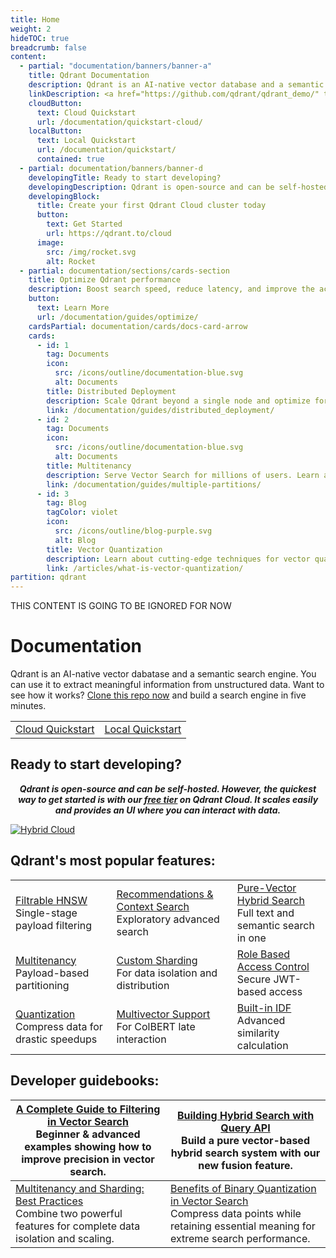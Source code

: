 ```yaml
---
title: Home
weight: 2
hideTOC: true
breadcrumb: false
content:
  - partial: "documentation/banners/banner-a"
    title: Qdrant Documentation
    description: Qdrant is an AI-native vector database and a semantic search engine. You can use it to extract meaningful information from unstructured data.
    linkDescription: <a href="https://github.com/qdrant/qdrant_demo/" target="_blank">Clone this repo now</a> and build a search engine in five minutes.
    cloudButton:
      text: Cloud Quickstart
      url: /documentation/quickstart-cloud/
    localButton:
      text: Local Quickstart
      url: /documentation/quickstart/
      contained: true
  - partial: documentation/banners/banner-d
    developingTitle: Ready to start developing?
    developingDescription: Qdrant is open-source and can be self-hosted. However, the quickest way to get started is with our <a href="https://qdrant.to/cloud" target="_blank">free tier</a> on Qdrant Cloud. It scales easily and provides an UI where you can interact with data.
    developingBlock:
      title: Create your first Qdrant Cloud cluster today
      button:
        text: Get Started
        url: https://qdrant.to/cloud
      image:
        src: /img/rocket.svg
        alt: Rocket
  - partial: documentation/sections/cards-section
    title: Optimize Qdrant performance
    description: Boost search speed, reduce latency, and improve the accuracy and memory usage of your qdrant deployment.
    button:
      text: Learn More
      url: /documentation/guides/optimize/
    cardsPartial: documentation/cards/docs-card-arrow
    cards:
      - id: 1
        tag: Documents
        icon:
          src: /icons/outline/documentation-blue.svg
          alt: Documents
        title: Distributed Deployment
        description: Scale Qdrant beyond a single node and optimize for high availability, fault tolerance, and billion-scale performance.
        link: /documentation/guides/distributed_deployment/
      - id: 2
        tag: Documents
        icon:
          src: /icons/outline/documentation-blue.svg
          alt: Documents
        title: Multitenancy
        description: Serve Vector Search for millions of users. Learn about data isolation, security, and performance tuning for multi-tenant applications.
        link: /documentation/guides/multiple-partitions/
      - id: 3
        tag: Blog
        tagColor: violet
        icon:
          src: /icons/outline/blog-purple.svg
          alt: Blog
        title: Vector Quantization
        description: Learn about cutting-edge techniques for vector quantization and how they can be used to improve search performance.
        link: /articles/what-is-vector-quantization/
partition: qdrant
---
```


THIS CONTENT IS GOING TO BE IGNORED FOR NOW

# Documentation

Qdrant is an AI-native vector dabatase and a semantic search engine. You can use it to extract meaningful information from unstructured data. Want to see how it works? [Clone this repo now](https://github.com/qdrant/qdrant_demo/) and build a search engine in five minutes.

|||
|-:|:-|
|[Cloud Quickstart](/documentation/quickstart-cloud/)|[Local Quickstart](/documentation/quick-start/)|


## Ready to start developing? 

***<p style="text-align: center;">Qdrant is open-source and can be self-hosted. However, the quickest way to get started is with our [free tier](https://qdrant.to/cloud) on Qdrant Cloud. It scales easily and provides an UI where you can interact with data.</p>***

[![Hybrid Cloud](/docs/homepage/cloud-cta.png)](https://qdrant.to/cloud)

## Qdrant's most popular features: 
||||
|:-|:-|:-|
|[Filtrable HNSW](/documentation/filtering/) </br> Single-stage payload filtering | [Recommendations & Context Search](/documentation/concepts/explore/#explore-the-data) </br> Exploratory advanced search| [Pure-Vector Hybrid Search](/documentation/hybrid-queries/)</br>Full text and semantic search in one|
|[Multitenancy](/documentation/guides/multiple-partitions/) </br> Payload-based partitioning|[Custom Sharding](/documentation/guides/distributed_deployment/#sharding) </br> For data isolation and distribution|[Role Based Access Control](/documentation/guides/security/?q=jwt#granular-access-control-with-jwt)</br>Secure JWT-based access |
|[Quantization](/documentation/guides/quantization/) </br> Compress data for drastic speedups|[Multivector Support](/documentation/concepts/vectors/?q=multivect#multivectors) </br> For ColBERT late interaction |[Built-in IDF](/documentation/concepts/indexing/?q=inverse+docu#idf-modifier) </br> Advanced similarity calculation|

## Developer guidebooks:

| [A Complete Guide to Filtering in Vector Search](/articles/vector-search-filtering/) </br> Beginner & advanced examples showing how to improve precision in vector search.| [Building Hybrid Search with Query API](/articles/hybrid-search/) </br> Build a pure vector-based hybrid search system with our new fusion feature.|
|----------------------------------------------|-------------------------------|
| [Multitenancy and Sharding: Best Practices](/articles/multitenancy/) </br> Combine two powerful features for complete data isolation and scaling.| [Benefits of Binary Quantization in Vector Search](/articles/binary-quantization/) </br> Compress data points while retaining essential meaning for extreme search performance.|